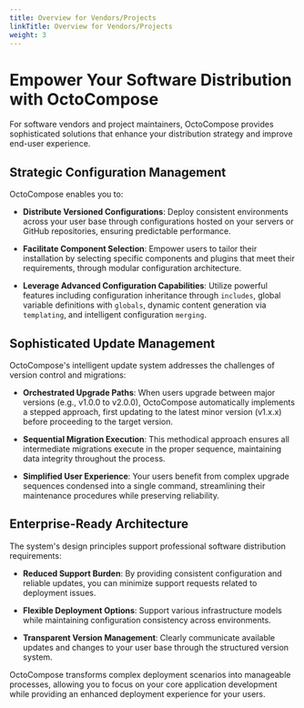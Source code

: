 ```yaml
---
title: Overview for Vendors/Projects
linkTitle: Overview for Vendors/Projects
weight: 3
---
```


# Empower Your Software Distribution with OctoCompose

For software vendors and project maintainers, OctoCompose provides sophisticated solutions that enhance your distribution strategy and improve end-user experience.

## Strategic Configuration Management

OctoCompose enables you to:

- **Distribute Versioned Configurations**: Deploy consistent environments across your user base through configurations hosted on your servers or GitHub repositories, ensuring predictable performance.

- **Facilitate Component Selection**: Empower users to tailor their installation by selecting specific components and plugins that meet their requirements, through modular configuration architecture.

- **Leverage Advanced Configuration Capabilities**: Utilize powerful features including configuration inheritance through `includes`, global variable definitions with `globals`, dynamic content generation via `templating`, and intelligent configuration `merging`.

## Sophisticated Update Management

OctoCompose's intelligent update system addresses the challenges of version control and migrations:

- **Orchestrated Upgrade Paths**: When users upgrade between major versions (e.g., v1.0.0 to v2.0.0), OctoCompose automatically implements a stepped approach, first updating to the latest minor version (v1.x.x) before proceeding to the target version.

- **Sequential Migration Execution**: This methodical approach ensures all intermediate migrations execute in the proper sequence, maintaining data integrity throughout the process.

- **Simplified User Experience**: Your users benefit from complex upgrade sequences condensed into a single command, streamlining their maintenance procedures while preserving reliability.

## Enterprise-Ready Architecture

The system's design principles support professional software distribution requirements:

- **Reduced Support Burden**: By providing consistent configuration and reliable updates, you can minimize support requests related to deployment issues.

- **Flexible Deployment Options**: Support various infrastructure models while maintaining configuration consistency across environments.

- **Transparent Version Management**: Clearly communicate available updates and changes to your user base through the structured version system.

OctoCompose transforms complex deployment scenarios into manageable processes, allowing you to focus on your core application development while providing an enhanced deployment experience for your users.
